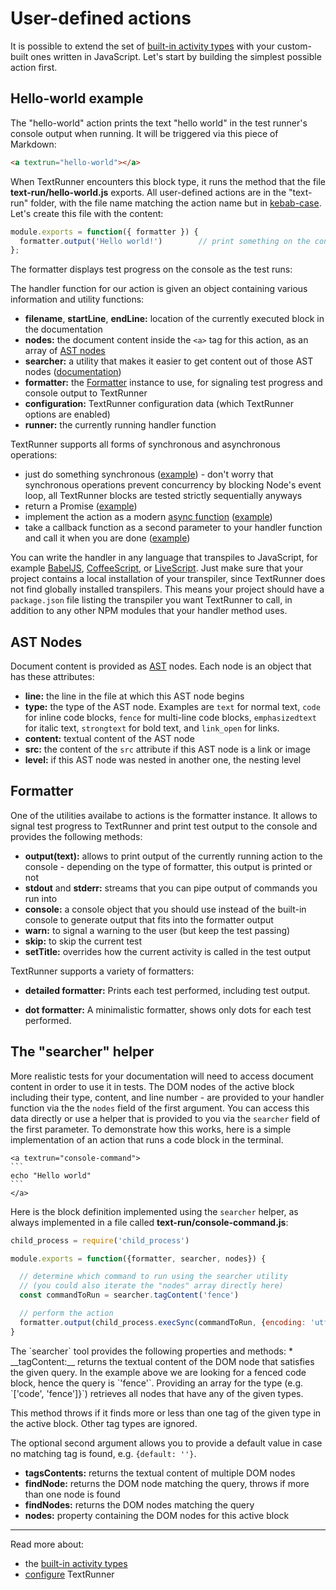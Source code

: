 # User-defined actions

It is possible to extend the set of
[built-in activity types](built-in-activity-types)
with your custom-built ones written in JavaScript.
Let's start by building the simplest possible action first.


## Hello-world example

The "hello-world" action prints the text "hello world"
in the test runner's console output when running.
It will be triggered via this piece of Markdown:

<a textrun="create-markdown-file">

```html
<a textrun="hello-world"></a>
```
</a>

When TextRunner encounters this block type,
it runs the method that the file <a textrun="create-file">__text-run/hello-world.js__ exports.
All user-defined actions are in the "text-run" folder,
with the file name matching the action name
but in [kebab-case](http://wiki.c2.com/?KebabCase).
Let's create this file with the content:

```javascript
module.exports = function({ formatter }) {
  formatter.output('Hello world!')        // print something on the console
};
```

</a>

<a textrun="run-textrun">
The formatter displays test progress on the console as the test runs:
</a>

The handler function for our action is given an object containing various information and utility functions:

<a textrun="verify-handler-args">

* __filename__, __startLine__, __endLine:__ location of the currently executed block in the documentation
* __nodes:__ the document content inside the `<a>` tag for this action,
  as an array of [AST nodes](#ast-nodes)
* __searcher:__ a utility that makes it easier to get content out of those AST nodes ([documentation](#the-searcher-helper))
* __formatter:__ the [Formatter](#formatter) instance to use, for signaling test progress and console output to TextRunner
* __configuration:__ TextRunner configuration data (which TextRunner options are enabled)
* __runner:__ the currently running handler function
</a>

TextRunner supports all forms of synchronous and asynchronous operations:
* just do something synchronous ([example](examples/custom-action-sync/text-run/hello-world.js)) -
  don't worry that synchronous operations prevent concurrency by blocking Node's event loop,
  all TextRunner blocks are tested strictly sequentially anyways
* return a Promise ([example](examples/custom-action-promise/text-run/hello-world.js))
* implement the action as a modern
  [async function](https://developer.mozilla.org/en-US/docs/Web/JavaScript/Reference/Statements/async_function)
  ([example](examples/custom-action-async/text-run/hello-world.js))
* take a callback function as a second parameter to your handler function and call it when you are done
  ([example](examples/custom-action-callback/text-run/hello-world.js))

You can write the handler in any language that transpiles to JavaScript,
for example [BabelJS](https://babeljs.io),
[CoffeeScript](http://coffeescript.org),
or [LiveScript](http://livescript.net).
Just make sure that your project contains a local installation of your transpiler,
since TextRunner does not find globally installed transpilers.
This means your project should have a `package.json` file listing the transpiler you want TextRunner to call,
in addition to any other NPM modules that your handler method uses.


## AST Nodes

Document content is provided as [AST](https://en.wikipedia.org/wiki/Abstract_syntax_tree) nodes.
Each node is an object that has these attributes:
* __line:__ the line in the file at which this AST node begins
* __type:__ the type of the AST node. Examples are
            `text` for normal text,
            `code` for inline code blocks,
            `fence` for multi-line code blocks,
            `emphasizedtext` for italic text,
            `strongtext` for bold text,
            and `link_open` for links.
* __content:__ textual content of the AST node
* __src:__ the content of the `src` attribute if this AST node is a link or image
* __level:__ if this AST node was nested in another one, the nesting level


## Formatter

One of the utilities availabe to actions is the formatter instance.
It allows to signal test progress to TextRunner and print test output to the console
and provides the following methods:

* __output(text):__
  allows to print output of the currently running action to the console -
  depending on the type of formatter, this output is printed or not
* __stdout__ and __stderr:__
  streams that you can pipe output of commands you run into
* __console:__
  a console object that you should use instead of the built-in console
  to generate output that fits into the formatter output
* __warn:__ to signal a warning to the user (but keep the test passing)
* __skip:__ to skip the current test
* __setTitle:__ overrides how the current activity is called in the test output


TextRunner supports a variety of formatters:

* __detailed formatter:__
  Prints each test performed, including test output.

* __dot formatter:__
  A minimalistic formatter, shows only dots for each test performed.


## The "searcher" helper

More realistic tests for your documentation
will need to access document content
in order to use it in tests.
The DOM nodes of the active block
including their type, content, and line number -
are provided to your handler function
via the the `nodes` field of the first argument.
You can access this data directly
or use a helper that is provided to you via the `searcher` field of the first parameter.
To demonstrate how this works,
here is a simple implementation of an action that runs a code block in the terminal.

<a textrun="create-markdown-file">

```
<a textrun="console-command">
`​``
echo "Hello world"
`​``
</a>
```
</a>

Here is the block definition implemented using the `searcher` helper,
as always implemented in a file called
<a textrun="create-file">
__text-run/console-command.js__:

```javascript
child_process = require('child_process')

module.exports = function({formatter, searcher, nodes}) {

  // determine which command to run using the searcher utility
  // (you could also iterate the "nodes" array directly here)
  const commandToRun = searcher.tagContent('fence')

  // perform the action
  formatter.output(child_process.execSync(commandToRun, {encoding: 'utf8'}))
}
```
</a>

<a textrun="run-textrun"></a>

<a textrun="verify-searcher-methods">
The `searcher` tool provides the following properties and methods:
* __tagContent:__ returns the textual content of the DOM node
  that satisfies the given query.
  In the example above we are looking for a fenced code block,
  hence the query is `'fence'`.
  Providing an array for the type (e.g. `['code', 'fence']}`)
  retrieves all nodes that have any of the given types.

  This method throws if it finds more or less than one tag of the given type
  in the active block. Other tag types are ignored.

  The optional second argument allows you to provide a default value
  in case no matching tag is found, e.g. `{default: ''}`.
* __tagsContents:__ returns the textual content of multiple DOM nodes
* __findNode:__ returns the DOM node matching the query,
  throws if more than one node is found
* __findNodes:__ returns the DOM nodes matching the query
* __nodes:__ property containing the DOM nodes for this active block
</a>

<hr>

Read more about:
- the [built-in activity types](built-in-activity-types)
- [configure](configuration.md) TextRunner

